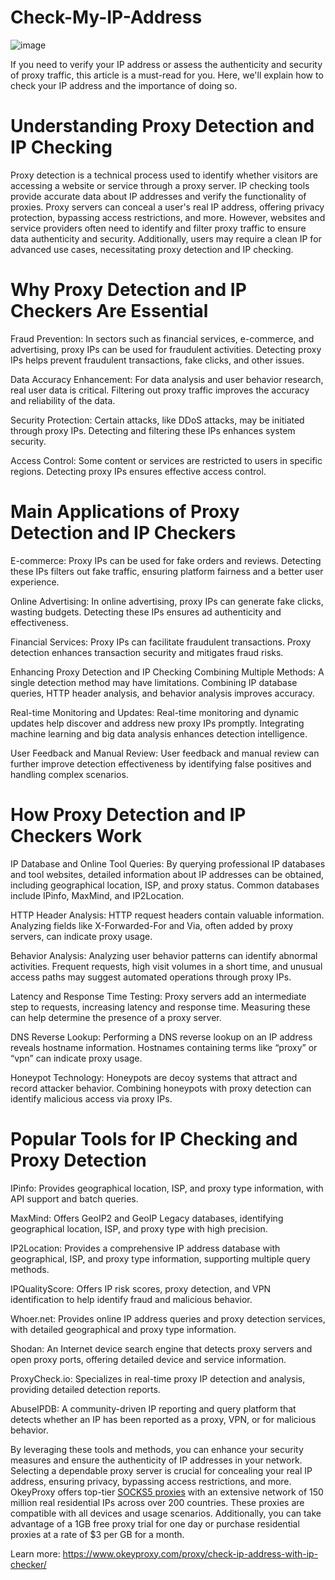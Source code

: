 # Check-My-IP-Address
![image](https://github.com/user-attachments/assets/4784fcd9-4232-4548-b449-c829e55180fa)

If you need to verify your IP address or assess the authenticity and security of proxy traffic, this article is a must-read for you. Here, we'll explain how to check your IP address and the importance of doing so.

# Understanding Proxy Detection and IP Checking
Proxy detection is a technical process used to identify whether visitors are accessing a website or service through a proxy server. IP checking tools provide accurate data about IP addresses and verify the functionality of proxies. Proxy servers can conceal a user's real IP address, offering privacy protection, bypassing access restrictions, and more. However, websites and service providers often need to identify and filter proxy traffic to ensure data authenticity and security. Additionally, users may require a clean IP for advanced use cases, necessitating proxy detection and IP checking.

# Why Proxy Detection and IP Checkers Are Essential
Fraud Prevention: In sectors such as financial services, e-commerce, and advertising, proxy IPs can be used for fraudulent activities. Detecting proxy IPs helps prevent fraudulent transactions, fake clicks, and other issues.

Data Accuracy Enhancement: For data analysis and user behavior research, real user data is critical. Filtering out proxy traffic improves the accuracy and reliability of the data.

Security Protection: Certain attacks, like DDoS attacks, may be initiated through proxy IPs. Detecting and filtering these IPs enhances system security.

Access Control: Some content or services are restricted to users in specific regions. Detecting proxy IPs ensures effective access control.

# Main Applications of Proxy Detection and IP Checkers
E-commerce: Proxy IPs can be used for fake orders and reviews. Detecting these IPs filters out fake traffic, ensuring platform fairness and a better user experience.

Online Advertising: In online advertising, proxy IPs can generate fake clicks, wasting budgets. Detecting these IPs ensures ad authenticity and effectiveness.

Financial Services: Proxy IPs can facilitate fraudulent transactions. Proxy detection enhances transaction security and mitigates fraud risks.

Enhancing Proxy Detection and IP Checking
Combining Multiple Methods: A single detection method may have limitations. Combining IP database queries, HTTP header analysis, and behavior analysis improves accuracy.

Real-time Monitoring and Updates: Real-time monitoring and dynamic updates help discover and address new proxy IPs promptly. Integrating machine learning and big data analysis enhances detection intelligence.

User Feedback and Manual Review: User feedback and manual review can further improve detection effectiveness by identifying false positives and handling complex scenarios.

# How Proxy Detection and IP Checkers Work
IP Database and Online Tool Queries: By querying professional IP databases and tool websites, detailed information about IP addresses can be obtained, including geographical location, ISP, and proxy status. Common databases include IPinfo, MaxMind, and IP2Location.

HTTP Header Analysis: HTTP request headers contain valuable information. Analyzing fields like X-Forwarded-For and Via, often added by proxy servers, can indicate proxy usage.

Behavior Analysis: Analyzing user behavior patterns can identify abnormal activities. Frequent requests, high visit volumes in a short time, and unusual access paths may suggest automated operations through proxy IPs.

Latency and Response Time Testing: Proxy servers add an intermediate step to requests, increasing latency and response time. Measuring these can help determine the presence of a proxy server.

DNS Reverse Lookup: Performing a DNS reverse lookup on an IP address reveals hostname information. Hostnames containing terms like “proxy” or “vpn” can indicate proxy usage.

Honeypot Technology: Honeypots are decoy systems that attract and record attacker behavior. Combining honeypots with proxy detection can identify malicious access via proxy IPs.

# Popular Tools for IP Checking and Proxy Detection
IPinfo: Provides geographical location, ISP, and proxy type information, with API support and batch queries.

MaxMind: Offers GeoIP2 and GeoIP Legacy databases, identifying geographical location, ISP, and proxy type with high precision.

IP2Location: Provides a comprehensive IP address database with geographical, ISP, and proxy type information, supporting multiple query methods.

IPQualityScore: Offers IP risk scores, proxy detection, and VPN identification to help identify fraud and malicious behavior.

Whoer.net: Provides online IP address queries and proxy detection services, with detailed geographical and proxy type information.

Shodan: An Internet device search engine that detects proxy servers and open proxy ports, offering detailed device and service information.

ProxyCheck.io: Specializes in real-time proxy IP detection and analysis, providing detailed detection reports.

AbuseIPDB: A community-driven IP reporting and query platform that detects whether an IP has been reported as a proxy, VPN, or for malicious behavior.

By leveraging these tools and methods, you can enhance your security measures and ensure the authenticity of IP addresses in your network. Selecting a dependable proxy server is crucial for concealing your real IP address, ensuring privacy, bypassing access restrictions, and more. OkeyProxy offers top-tier [SOCKS5 proxies](https://www.okeyproxy.com/) with an extensive network of 150 million real residential IPs across over 200 countries. These proxies are compatible with all devices and usage scenarios. Additionally, you can take advantage of a 1GB free proxy trial for one day or purchase residential proxies at a rate of $3 per GB for a month.

Learn more: https://www.okeyproxy.com/proxy/check-ip-address-with-ip-checker/
